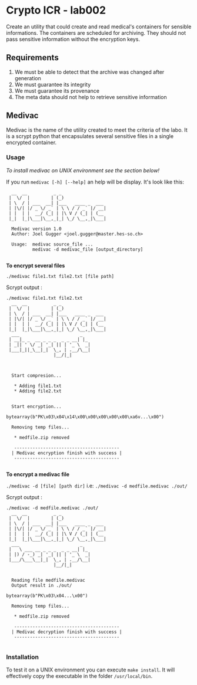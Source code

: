 # Crypto ICR - lab002

Create an utility that could create and read medical's containers for sensible informations. The containers are scheduled for archiving. They should not pass sensitive information without the encryption keys.

## Requirements

1. We must be able to detect that the archive was changed after generation
2. We must guarantee its integrity
3. We must guarantee its provenance
4. The meta data should not help to retrieve sensitive information

## Medivac

Medivac is the name of the utility created to meet the criteria of the labo. It is a scrypt python that encapsulates several sensitive files in a single encrypted container.

### Usage
*To install medivac on UNIX environment see the section below!*

If you run `medivac [-h] [--help]` an help will be display. It's look like this:

```
  __  __          _ _                 
 |  \/  |        | (_)                
 | \  / | ___  __| |___   ____ _  ___ 
 | |\/| |/ _ \/ _` | \ \ / / _` |/ __|
 | |  | |  __/ (_| | |\ V / (_| | (__ 
 |_|  |_|\___|\__,_|_| \_/ \__,_|\___|

  Medivac version 1.0
  Author: Joel Gugger <joel.gugger@master.hes-so.ch>
  
  Usage:  medivac source_file ...
          medivac -d medivac_file [output_directory]
  
```


**To encrypt several files**

`./medivac file1.txt file2.txt [file path]`

Scrypt output :

```
./medivac file1.txt file2.txt
  __  __          _ _                 
 |  \/  |        | (_)                
 | \  / | ___  __| |___   ____ _  ___ 
 | |\/| |/ _ \/ _` | \ \ / / _` |/ __|
 | |  | |  __/ (_| | |\ V / (_| | (__ 
 |_|  |_|\___|\__,_|_| \_/ \__,_|\___|
  ___                       _   
 | __|_ _  __ _ _ _  _ _ __| |_ 
 | _|| ' \/ _| '_| || | '_ \  _|
 |___|_||_\__|_|  \_, | .__/\__|
                  |__/|_|       
                  
                  

  Start compresion...

   * Adding file1.txt
   * Adding file2.txt


  Start encryption...

bytearray(b"PK\x03\x04\x14\x00\x00\x00\x00\x00\xa6v...\x00")

  Removing temp files...

   * medfile.zip removed

   ----------------------------------------
  | Medivac encryption finish with success |
   ----------------------------------------
  
```


**To encrypt a medivac file**

`./medivac -d [file] [path dir]` i.e: `./medivac -d medfile.medivac ./out/`

Scrypt output :

```
./medivac -d medfile.medivac ./out/
  __  __          _ _                 
 |  \/  |        | (_)                
 | \  / | ___  __| |___   ____ _  ___ 
 | |\/| |/ _ \/ _` | \ \ / / _` |/ __|
 | |  | |  __/ (_| | |\ V / (_| | (__ 
 |_|  |_|\___|\__,_|_| \_/ \__,_|\___|
  ___                       _   
 |   \ ___ __ _ _ _  _ _ __| |_ 
 | |) / -_) _| '_| || | '_ \  _|
 |___/\___\__|_|  \_, | .__/\__|
                  |__/|_|       
                  
                  
  Reading file medfile.medivac
  Output result in ./out/

bytearray(b"PK\x03\x04...\x00")

  Removing temp files...

   * medfile.zip removed

   ----------------------------------------
  | Medivac decryption finish with success |
   ----------------------------------------
  
```

### Installation

To test it on a UNIX environment you can execute `make install`. It will effectively copy the executable in the folder `/usr/local/bin`.